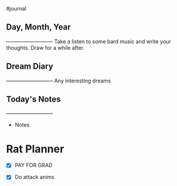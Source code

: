 #journal 

## Day, Month, Year
—————————
Take a listen to some bard music and write your thoughts. Draw for a while after.

## Dream Diary
—————————
Any interesting dreams

## Today's Notes
—————————
- Notes

# Rat Planner
- [x] PAY FOR GRAD
- [x] Do attack anims






